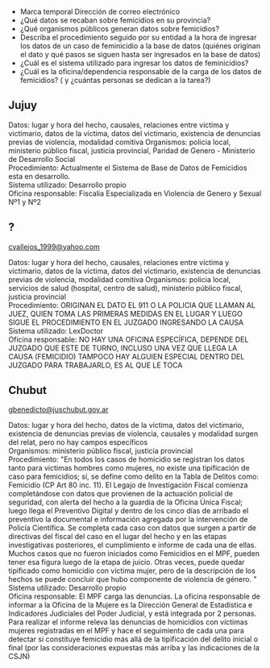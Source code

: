 - Marca temporal	Dirección de correo electrónico	
- ¿Qué datos se recaban sobre femicidios en su provincia?	
- ¿Qué organismos públicos generan datos sobre femicidios? 	
- Describa el procedimiento seguido por su entidad a la hora de ingresar los datos de un caso de feminicidio a la base de datos (quiénes originan el dato y qué pasos se siguen hasta ser ingresados en la base de datos)	
- ¿Cuál es el sistema utilizado para ingresar los datos de feminicidios? 	
- ¿Cuál es la oficina/dependencia responsable de la carga de los datos de femicidios? ( y ¿cuántas personas se dedican a la tarea?) 	


## Jujuy

Datos: lugar y hora del hecho, causales, relaciones entre víctima y victimario, datos de la víctima, datos del victimario, existencia de denuncias previas de violencia, modalidad comitiva	
Organismos: policia local, ministerio público fiscal, justicia provincial, Paridad de Genero - Ministerio de Desarrollo Social	
Procedimiento: Actualmente el Sistema de Base de Datos de Femicidios esta en desarrollo.	
Sistema utilizado: Desarrollo propio	
Oficina responsable: Fiscalia Especializada en Violencia de Genero y Sexual Nº1 y Nº2


## ?

cvallejos_1999@yahoo.com	

Datos: lugar y hora del hecho, causales, relaciones entre víctima y victimario, datos de la víctima, datos del victimario, existencia de denuncias previas de violencia, modalidad comitiva
Organismos: policia local, servicios de salud (hospital, centro de salud), ministerio público fiscal, justicia provincial	
Procedimiento: ORIGINAN EL DATO EL 911 O LA POLICIA QUE LLAMAN AL JUEZ, QUIEN TOMA LAS PRIMERAS MEDIDAS EN EL LUGAR Y LUEGO SIGUE EL PROCEDIMIENTO EN EL JUZGADO INGRESANDO LA CAUSA	
Sistema utilizado: LexDoctor	
Oficina responsable: NO HAY UNA OFICINA ESPECÍFICA, DEPENDE DEL JUZGADO QUE ESTE DE TURNO, INCLUSO UNA VEZ QUE LLEGA LA CAUSA (FEMICIDIO) TAMPOCO HAY ALGUIEN ESPECIAL DENTRO DEL JUZGADO PARA TRABAJARLO, ES AL QUE LE TOCA 		

## Chubut

gbenedicto@juschubut.gov.ar	

Datos: lugar y hora del hecho, datos de la víctima, datos del victimario, existencia de denuncias previas de violencia, causales y modalidad surgen del relat, pero no hay campos específicos	
Organismos: ministerio público fiscal, justicia provincial	
Procedimiento: "En todos los casos de homicidio se registran los datos tanto para victimas hombres como mujeres, no existe una tipificación de caso para femicidios; sí, se define como delito en la Tabla de Delitos como: Femicidio (CP Art 80 inc. 11).
El Legajo de Investigación Fiscal comienza completándose con datos que provienen de la actuación policial de seguridad, con alerta del hecho a la guardia de la Oficina Única Fiscal; luego llega el Preventivo Digital y dentro de los cinco días de arribado el preventivo la documental e información agregada por la intervención de Policía Científica.
Se completa cada caso con datos que surgen a partir de directivas del fiscal del caso en el lugar del hecho y en las etapas investigativas posteriores, el cumplimiento e informe de cada una de ellas.
Muchos casos que no fueron iniciados como Femicidios en el MPF, pueden tener esa figura luego de la etapa de juicio. Otras veces, puede quedar tipificado como homicidio con víctima mujer, pero de la descripción de los hechos se puede concluir que hubo componente de violencia de género.
"	
Sistema utilizado: Desarrollo propio	
Oficina responsable: El MPF carga las denuncias. La oficina responsable de informar a la Oficina de la Mujere es la Dirección General de Estadística e Indicadores Judiciales del Poder Judicial, y está integrada por 2 personas. Para realizar el informe releva las denuncias de homicidios con víctimas mujeres registradas en el MPF y hace el seguimiento de cada una para detectar si constituye femicidio más allá de la tipificación del delito inicial o final (por las consideraciones expuestas más arriba y las indicaciones de la CSJN)
